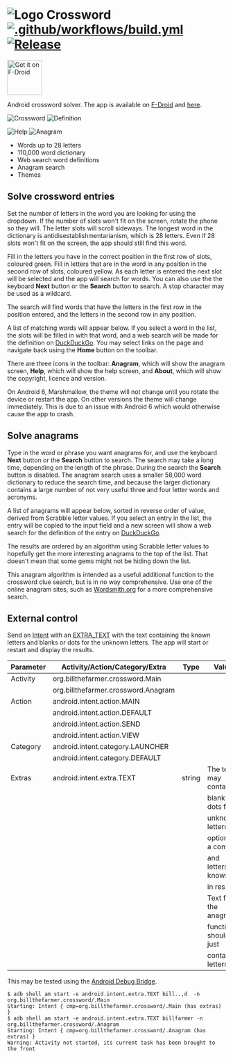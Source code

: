# ![Logo](src/main/res/drawable-hdpi/ic_launcher.png) Crossword [![.github/workflows/build.yml](https://github.com/billthefarmer/crossword/workflows/.github/workflows/build.yml/badge.svg)](https://github.com/billthefarmer/crossword/actions) [![Release](https://img.shields.io/github/release/billthefarmer/crossword.svg?logo=github)](https://github.com/billthefarmer/crossword/releases)
[<img src="https://fdroid.gitlab.io/artwork/badge/get-it-on.svg" alt="Get it on F-Droid" height="80">](https://f-droid.org/packages/org.billthefarmer.crossword)

Android crossword solver. The app is available on [F-Droid](https://f-droid.org/packages/org.billthefarmer.crossword) and [here](https://github.com/billthefarmer/crossword/releases).

![Crossword](https://github.com/billthefarmer/billthefarmer.github.io/raw/master/images/crossword/Crossword.png) ![Definition](https://github.com/billthefarmer/billthefarmer.github.io/raw/master/images/crossword/Definition.png)

![Help](https://github.com/billthefarmer/billthefarmer.github.io/raw/master/images/crossword/Help.png) ![Anagram](https://github.com/billthefarmer/billthefarmer.github.io/raw/master/images/crossword/Anagram.png)

 * Words up to 28 letters
 * 110,000 word dictionary
 * Web search word definitions
 * Anagram search
 * Themes

## Solve crossword entries
Set the number of letters in the word you are looking for using the
dropdown. If the number of slots won't fit on the screen, rotate the
phone so they will. The letter slots will scroll sideways. The longest
word in the dictionary is antidisestablishmentarianism, which is 28
letters.  Even if 28 slots won't fit on the screen, the app should
still find this word.

Fill in the letters you have in the correct position in the first row
of slots, coloured green. Fill in letters that are in the word in any
position in the second row of slots, coloured yellow. As each letter
is entered the next slot will be selected and the app will search for
words. You can also use the the keyboard **Next** button or the
**Search** button to search. A stop character may be used as a
wildcard.

The search will find words that have the letters in the first row in
the position entered, and the letters in the second row in any
position.

A list of matching words will appear below. If you select a word in the
list, the slots will be filled in with that word, and a web search
will be made for the definition on
[DuckDuckGo](https://duckduckgo.com). You may select links on the page
and navigate back using the **Home** button on the toolbar.

There are three icons in the toolbar: **Anagram**, which will show the
anagram screen, **Help**, which will show the help screen, and
**About**, which will show the copyright, licence and version.

On Android 6, Marshmallow, the theme will not change until you rotate
the device or restart the app. On other versions the theme will change
immediately. This is due to an issue with Android 6 which would
otherwise cause the app to crash.

## Solve anagrams
Type in the word or phrase you want anagrams for, and use the keyboard
**Next** button or the **Search** button to search. The search may
take a long time, depending on the length of the phrase. During the
search the **Search** button is disabled. The anagram search uses a
smaller 58,000 word dictionary to reduce the search time, and because
the larger dictionary contains a large number of not very useful three
and four letter words and acronyms.

A list of anagrams will appear below, sorted in reverse order of
value, derived from Scrabble letter values. If you select an entry in
the list, the entry will be copied to the input field and a new screen
will show a web search for the definition of the entry on
[DuckDuckGo](https://duckduckgo.com).

The results are ordered by an algorithm using Scrabble letter values to
hopefully get the more interesting anagrams to the top of the list. That
doesn't mean that some gems might not be hiding down the list.

This anagram algorithm is intended as a useful additional function to
the crossword clue search, but is in no way comprehensive. Use one of
the online anagram sites, such as [Wordsmith.org](https://wordsmith.org/anagram)
for a more comprehensive search.

## External control
Send an
[Intent](https://developer.android.com/reference/android/content/Intent)
with an
[EXTRA_TEXT](https://developer.android.com/reference/android/content/Intent#EXTRA_TEXT)
with the text containing the known letters and blanks or dots for the
unknown letters. The app will start or restart and display the
results.

| Parameter | Activity/Action/Category/Extra | Type | Value |
| --------- | ------------------------------ | ---- | ----- |
| Activity | org.billthefarmer.crossword.Main |
| | org.billthefarmer.crossword.Anagram |
| Action | android.intent.action.MAIN |
| | android.intent.action.DEFAULT |
| | android.intent.action.SEND |
| | android.intent.action.VIEW |
| Category | android.intent.category.LAUNCHER |
| | android.intent.category.DEFAULT |
| Extras | android.intent.extra.TEXT | string | The text may contain |
| | | | blanks or dots for |
| | | | unknown letters, |
| | | | optionally a comma |
| | | | and letters known to |
| | | | in results. | 
| | | | Text for the anagram |
| | | | function should just |
| | | | contain letters |

This may be tested using the [Android Debug
Bridge](https://developer.android.com/studio/command-line/adb#am).
```shell
$ adb shell am start -e android.intent.extra.TEXT bill..,d  -n org.billthefarmer.crossword/.Main
Starting: Intent { cmp=org.billthefarmer.crossword/.Main (has extras) }
$ adb shell am start -e android.intent.extra.TEXT billfarmer -n org.billthefarmer.crossword/.Anagram
Starting: Intent { cmp=org.billthefarmer.crossword/.Anagram (has extras) }
Warning: Activity not started, its current task has been brought to the front
```
